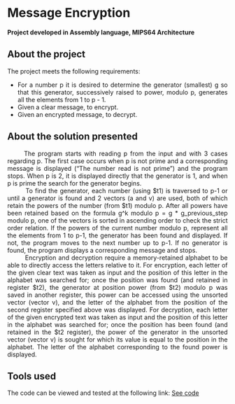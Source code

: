# Message Encryption
**Project developed in Assembly language, MIPS64 Architecture**

## About the project

The project meets the following requirements:
* <div align="justify"> For a number p it is desired to determine the generator (smallest) g so that this generator, successively raised to power, modulo p, generates all the elements from 1 to p - 1.
* Given a clear message, to encrypt.
* Given an encrypted message, to decrypt.
 
 ## About the solution presented
 
<div align="justify"> &nbsp;&nbsp;&nbsp;&nbsp;&nbsp;&nbsp;The program starts with reading p from the input and with 3 cases regarding p. The first case occurs when p is not prime and a corresponding message is displayed (“The number read is not prime”) and the program stops. When p is 2, it is displayed directly that the generator is 1, and when p is prime the search for the generator begins. 
<div align="justify">&nbsp;&nbsp;&nbsp;&nbsp;&nbsp;&nbsp;&nbsp;&nbsp;To find the generator, each number (using $t1) is traversed to p-1 or until a generator is found and 2 vectors (a and v) are used, both of which retain the powers of the number (from $t1) modulo p. After all powers have been retained based on the formula g^k modulo p = g * g_previous_step modulo p, one of the vectors is sorted in ascending order to check the strict order relation. If the powers of the current number modulo p, represent all the elements from 1 to p-1, the generator has been found and displayed. If not, the program moves to the next number up to p-1. If no generator is found, the program displays a corresponding message and stops. 
<div align="justify">&nbsp;&nbsp;&nbsp;&nbsp;&nbsp;&nbsp;&nbsp;&nbsp;Encryption and decryption require a memory-retained alphabet to be able to directly access the letters relative to it. For encryption, each letter of the given clear text was taken as input and the position of this letter in the alphabet was searched for; once the position was found (and retained in register $t2), the generator at position power (from $t2) modulo p was saved in another register, this power can be accessed using the unsorted vector (vector v), and the letter of the alphabet from the position of the second register specified above was displayed. For decryption, each letter of the given encrypted text was taken as input and the position of this letter in the alphabet was searched for; once the position has been found (and retained in the $t2 register), the power of the generator in the unsorted vector (vector v) is sought for which its value is equal to the position in the alphabet. The letter of the alphabet corresponding to the found power is displayed.
 
 ## Tools used
 
 The code can be viewed and tested at the following link:  [ See code](https://tio.run/##zVnrj9u4Ef@uv4JIFkgW1aWW7b30DPRDkmuv7T365b7dFQtaomXu6nUiZd/mn09nhqRESfRjF4eiCwSxJXLeM7@ZsWpk@eXLu4xrHjUb9k41PBVsHR2Gz4tFxP1v7DVL6@aJ1Tt2iLT4XSfwlqtUys/s1c970QomFatqlotKtFzX7Ss6thwfG17D8Q0zZ1aTM1VXbkXLWsEzQ1QzzppWlu7Vu1dRmRa87QVMSEANd0uhFM8F0zXbCiaqtH1qtMgiXuz4VmiP04ePn77929@/@8c///X9Dz/@9O9XUSErKRqdtrLRvBXe0V8rFKsn1jMxKth7mTh5E1@Fbpbmhr6oR08gElVWwPHtkxbsza/Vm@gdWjAquaw2ESskuzks4ruIqSeV8qKIWFkfBLvRixhewOMjfW6Ai@IHWeWsQRalKOv2KWLbQtP7ZVx19@IebQ4n5Q5OgSMKkAmE4xVbxihkZR6jf8g7cF/8Zu83cH3p3XU3pMZvj1V9rJCUJmX9oGAJ41XGjrIoUHPOVCNSyQuWcgUcMnkADklMXCLGs0zS9wR4wf/mXis02IP90vx5@Z8/JcYsehkv6czSnFFpW8N/et/WXb4nMUxwKbZr65It0S5EIWIH0codqrgBCkfB0r1IH3vVrO72b5sLYoZCNWTB/lUrSni1ItlRDpRmxR6FaIg9vAapM4h8SDLQU2bonxumF@ytFKy5Zdsn/Lo0X2ul5LYQdFLVrbodRCAvAJ/F1I1jNiD7Ah1SCl4p442G7bkCo1uiMVP1zMn2z5p@GSf9o4fBUhEzym8YcB7MhKf644Vx3cJ3XV4HXdJRmDZfmeBoRdMKJSqt6FBviiGOck@moq4bLxKNHKA28UvrSsuqE/BN7y21I9jmIFKgE9Hljc3JXd2WXMu6QgdNj4LVc1mpqXkSzzwmNEzsomN@l0rz@17osV2WFNLg7JmyyBNcddzLdM/yPlNaLhUUiBGRNRlXr1HvDt6iEdWjbECtlDRRDPLEZD9bY3ytA9GKwbyw0ernV45iGHlMiCa3UG4ykLEnQvVmFR/egiy3Jnn8y4NCC3sT5cGnzv5jOvwEHY/GlATB1tQr63g9CZD7ptMQuyzyv20CWb2IWwEFX0NJkp@h2PdHyq6w9sJ/ScBepG1bZ12qwWH6KIR5lrP@pTjIulNMaagJGOl5wB2rE@54@xL6z/AYlJ7Vs90zv3TRIcHC4nklQmP4LsD85Dt4NU9KrGZbtAPmrsjinuLwB0hYlyhvDumItQYoMsw4HcOtoqiPWIaRMhREjZ9t9k9sYLN2YbL2BQlnM3b94ow1Efg1BemaAuRr6wZTOkyPUadp10igDHc9r4hClFhkPJujvibC7adpPqxjZEc1X6Zottesg3JaEF3oVMaWQpWgpwPw9KrUkVHkMAydJYYO2F1RaOua7qZd24JcTr5JLE0I3RlCEIMDpTtHqYJGKUzGU0sbcYiUOvKGDcBJ9w@86KjVLTDMXFNTgQ2ompXzKF6fLz6ekYGdgxrnjYkF0caygihNoQvLPTsq346UggrOC@N36JRzobTrq63q7imgpyRQO5nag2GXE8qqhB4zQBpsc5myS5hZAgStM0TZEIWq23YU8euzNHQrU32fgtCpxdnpo3Bg851UfoUv5kZ@TrCei4M/KnyFF75D3zPKweqNtvoXT2RfLDIGOfKWlwZSaGrwGQ891nnLMms0F8ij1j6Tqin4k5//nN3wRUyT4siHMMUM1umHGVfoaKbhC4uz1/AxJJOTJB@Ym97wEU0vm2mjirwMpCWmlmFpBesl4DZsmgcZAG2gD/krW/7fKOr33Q9sJytOXPr5YBOSdGV5uuz2xgDqHjhgOQS8auqKZpVhuj0t2WllneiL0IlAv2xDbL55eIFsg87JHyTwsAx47dIrxfkZCrpdJLi2Ii0Eb3v5JmOElWyym3iGjOY@rUusJGN@UpmCnnl9ha0uQAebDngFLHmgdaLuCY1d1DzDYwYVoL61qKolA/zHMx9P4m@@marwl7Nmho4GGysrn@uFwMUdouFwdEuJStpCIV3c2oyF7KEBTrYAS4CdLU@1mbODBnGZfbm3e@jKcGuW4Ge/gW3qz/d2CUVPve8bf3L/TBpkUFGtr4cS7nVUTti@v7WNVRz20uAtv9JTSIpMoSJ2w@QTH1v1fYyrp8mOAWfZ976w4zswERgNXeuAUOk60rqCRkFoPbQNvGj2eNouvdK6bHhr7ExdxejwVMht5YbrVYxDvdPV9SDO173zLZ2J8yeSYHbgMkJPmuxlPG7tiiMB@mFQdD1qvc1QYmXwcAI3TVeJ2UsUnfIszHFdUXuT3MwF6z4dVgGDhtab80zwEGnFZpXQgdQVlOdF2CHVtE/y0WzeM17I@H6A8yzqQXfvgFEYnElbWhhtArPqCF@9W/axlyMOEWzKodc9cAgb7CwqDJvnF@CC2UBPts5Xg8KZ6h@dLkIOGBggg5u7/9cIYfS@HiSuSw8PKG4CW4CJdLjshik8CS3tbgI7gNn1yQLgAfTIZCrGETt@FgAb6gaDMDNXegY4fhiDvFi0IfvFuDLeDfsksvSdbdyGLX9fIJurIAQsgR3pszAkuoyMF@rWSbBJrkWbQBQFEAdK0WhLYtjdEeZAI8zvd7XS9zkHZtwsxSATaesGM98jTR8j0GnYV/aHF/FbB662gDqdz8/3DoHOz8k81bYnZH6twWl6NOxeCUx9cQ79fnYemubINIOZkMeDjOZIdRUw2VR@RuWhQfuakAkoH059is2LaBW6eSrMNoEtxkViVGA2059@gqPTly/vow@fPnwbffz08bv/Ag "Assembly (MIPS, SPIM) – Try It Online")

